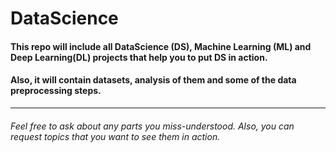 # DataScience

  #### This repo will include all DataScience (DS), Machine Learning (ML) and Deep Learning(DL) projects that help you to put DS in action. 
  #### Also, it will contain datasets, analysis of them and some of the data preprocessing steps.
  
  
  
  
  
  ----------------------------------------------------------------------------------------------------------------------------------------------------------
  ###### Feel free to ask about any parts you miss-understood. Also, you can request topics that you want to see them in action.
  

